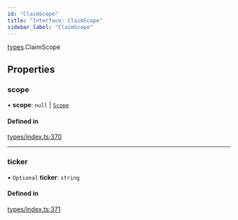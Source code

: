 ```yaml
---
id: "ClaimScope"
title: "Interface: ClaimScope"
sidebar_label: "ClaimScope"
---
```


[types](../../../modules/Types/Types.md).ClaimScope

## Properties

### scope

• **scope**: ``null`` \| [`Scope`](../Scope/Scope.md)

#### Defined in

[types/index.ts:370](https://github.com/PolymeshAssociation/polymesh-sdk/blob/acc2284c/src/types/index.ts#L370)

___

### ticker

• `Optional` **ticker**: `string`

#### Defined in

[types/index.ts:371](https://github.com/PolymeshAssociation/polymesh-sdk/blob/acc2284c/src/types/index.ts#L371)
